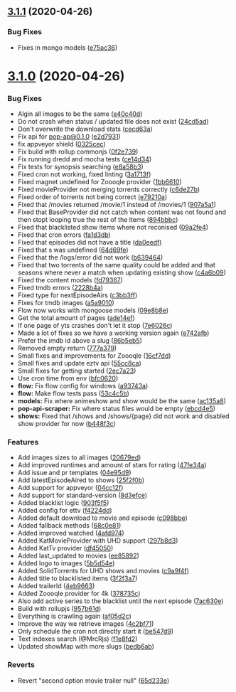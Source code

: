 ## [3.1.1](https://github.com/pct-org/scraper/compare/v3.1.0...v3.1.1) (2020-04-26)


### Bug Fixes

* Fixes in mongo models ([e75ac36](https://github.com/pct-org/scraper/commit/e75ac367c5d088dea86ace177194ee3d257cce32))



# [3.1.0](https://github.com/pct-org/scraper/compare/65d233e1b7f719543c42502353a69136fc4c0407...v3.1.0) (2020-04-26)


### Bug Fixes

* Algin all images to be the same ([e40c40d](https://github.com/pct-org/scraper/commit/e40c40df313a5b8798ec5daf855606a16ff1dca9))
* Do not crash when status / updated file does not exist ([24cd5ad](https://github.com/pct-org/scraper/commit/24cd5ad56ac8e0016af49ca056d1a6ebd781e0bc))
* Don't overwrite the download stats ([cecd63a](https://github.com/pct-org/scraper/commit/cecd63a46394ad0fd35eaa4983afa6be69c26b55))
* Fix api for pop-ap@0.1.0 ([e2d7931](https://github.com/pct-org/scraper/commit/e2d7931e56783b81384240515d4c6e6a094999c5))
* fix appveyor shield ([0325cec](https://github.com/pct-org/scraper/commit/0325cec358470f444d174a774e067c15a93ed3cb))
* Fix build with rollup commonjs ([0f2e739](https://github.com/pct-org/scraper/commit/0f2e739ca22853c5726836d022d2567dd3ee76d0))
* Fix running dredd and mocha tests ([ce14d34](https://github.com/pct-org/scraper/commit/ce14d348a882057328f7c479752a21edffcc8409))
* Fix tests for synopsis searching ([e8a58b3](https://github.com/pct-org/scraper/commit/e8a58b3e10d516c54ff95ad8948f621b894124e7))
* Fixed cron not working, fixed linting ([3a1713f](https://github.com/pct-org/scraper/commit/3a1713f41190622df967f57b224e924e76054f64))
* Fixed magnet undefined for Zoooqle provider ([1bb6610](https://github.com/pct-org/scraper/commit/1bb661017c0948871d53f169ddea3f83cfa9af9b))
* Fixed movieProvider not merging torrents correctly ([c6de27b](https://github.com/pct-org/scraper/commit/c6de27b806eca6920cacd9dd14c86deae709befc))
* Fixed order of torrents not being correct ([e79210a](https://github.com/pct-org/scraper/commit/e79210aaaa0760207cc13a054b3d8f1a955c9d3c))
* Fixed that /movies returned /movie/1 instead of /movies/1 ([907a5a1](https://github.com/pct-org/scraper/commit/907a5a196ff9c7a9ba3f1865ffe09d15097f85f2))
* Fixed that BaseProvider did not catch when content was not found and then stopt looping true the rest of the items ([894bbbc](https://github.com/pct-org/scraper/commit/894bbbce5a57f1020a3e727e649dbf2756d4727f))
* Fixed that blacklisted show items where not reconised ([09a2fe4](https://github.com/pct-org/scraper/commit/09a2fe4de0300ee26e0793cb2bdf13e5d82bdac1))
* Fixed that cron errors ([fa1d3db](https://github.com/pct-org/scraper/commit/fa1d3db0bc8aea3805b11f0f277e43d36ca9fcfe))
* Fixed that episodes did not have a title ([da0eedf](https://github.com/pct-org/scraper/commit/da0eedfd444846d55a97f5f87baf12b1fb95d482))
* Fixed that s was undefined ([64d69fe](https://github.com/pct-org/scraper/commit/64d69fe19df152291c7864c7e0bb4c14aef9d485))
* Fixed that the /logs/error did not work ([b639464](https://github.com/pct-org/scraper/commit/b639464bda56a649cca95bebe6564dd5e122bfed))
* Fixed that two torrents of the same quality could be added and that seasons where never a match when updating existing show ([c4a6b09](https://github.com/pct-org/scraper/commit/c4a6b097c7a80b8995f5496c22e22f70ad498445))
* Fixed the content models ([fd79367](https://github.com/pct-org/scraper/commit/fd79367b3793885752a5e36f52a4a97b6a337e4a))
* Fixed tmdb errors ([2228b4a](https://github.com/pct-org/scraper/commit/2228b4af245f2815635673e15a7f6e48980ada76))
* Fixed type for nextEpisodeAirs ([c3bb3ff](https://github.com/pct-org/scraper/commit/c3bb3ff4ec37014ce374209c752cdecf9d66cbe3))
* Fixes for tmdb images ([a5a9010](https://github.com/pct-org/scraper/commit/a5a90107c48f8b6fe31c3aaa9e713411071d9af2))
* Flow  now works with mongoose models ([09e8b8e](https://github.com/pct-org/scraper/commit/09e8b8ecb3d8713f518c956e480783c788b84401))
* Get the total amount of pages ([ade14ef](https://github.com/pct-org/scraper/commit/ade14ef43384953d503faa64dff434d1712b465e))
* If one page of yts crashes don't let it stop ([7e6026c](https://github.com/pct-org/scraper/commit/7e6026c1d85219f41967ed31b45b25f93e815d1e))
* Made a lot of fixes so we have a working version again ([e742afb](https://github.com/pct-org/scraper/commit/e742afb36e034c7933837b0d0e399a5cfd8278c5))
* Prefer the imdb id above a slug ([86b5eb5](https://github.com/pct-org/scraper/commit/86b5eb57617a13f1771d79307600b275a22d60d9))
* Removed empty return ([777a379](https://github.com/pct-org/scraper/commit/777a379d5535703ea243e8ddf18181e92293b513))
* Small fixes and improvements for Zoooqle ([16cf7dd](https://github.com/pct-org/scraper/commit/16cf7dd9a6a688734fa6e92c145c49814dc44cfc))
* Small fixes and update eztv api ([55cc8ca](https://github.com/pct-org/scraper/commit/55cc8ca89d8ba6399a45c592b2b43b6e0bff4a41))
* Small fixes for getting started ([2ec7a23](https://github.com/pct-org/scraper/commit/2ec7a23c9947edcd1f435e20016db225fa2c5ede))
* Use cron time from env ([bfc0620](https://github.com/pct-org/scraper/commit/bfc0620a3751240413cb691800ebcda6adbf8823))
* **flow:** Fix flow config for windows ([a93743a](https://github.com/pct-org/scraper/commit/a93743a20eb3d40246a51dde7588b30c58f17fbf))
* **flow:** Make flow tests pass ([53c4c5b](https://github.com/pct-org/scraper/commit/53c4c5b4a592132905e07c34b882d5d89345cab5))
* **models:** Fix where animeshow and show would be the same ([ac135a8](https://github.com/pct-org/scraper/commit/ac135a877a5fdfd0e031dfb70d733a4758da8ccb))
* **pop-api-scraper:** Fix where status files would be empty ([ebcd4e5](https://github.com/pct-org/scraper/commit/ebcd4e5cab7a38f42252d45b26ad655db350e200))
* **shows:** Fixed that /shows and /shows/{page} did not work and disabled show provider for now ([b448f3c](https://github.com/pct-org/scraper/commit/b448f3cca7fc087c3de41426abba946cd829ea5d))


### Features

* Add images sizes to all images ([20679ed](https://github.com/pct-org/scraper/commit/20679ed6571f220975730b7229df86e4b48f54e9))
* Add improved runtimes and amount of stars for rating ([47fe34a](https://github.com/pct-org/scraper/commit/47fe34a67476565f517fa40491028854a98af449))
* Add issue and pr templates ([04e95d9](https://github.com/pct-org/scraper/commit/04e95d9f1e8090a7db8c8c0b4e55642eb74cf67e))
* Add latestEpisodeAired to shows ([25f2f0b](https://github.com/pct-org/scraper/commit/25f2f0b934642609bb16da6bb18ba3e1c5aed66f))
* Add support for appveyor ([04cc12f](https://github.com/pct-org/scraper/commit/04cc12fd505cea8444181832bc9fd2cfae48c76f))
* Add support for standard-version ([8d3efce](https://github.com/pct-org/scraper/commit/8d3efce56ce3726f9066fc4b0c5c713dcf6a9f09))
* Added blacklist logic ([903f5f5](https://github.com/pct-org/scraper/commit/903f5f5fd888eb4611ff353364f46edc414e7bff))
* Added config for ettv ([f4224dd](https://github.com/pct-org/scraper/commit/f4224dd62fa22d98e84a89af76c4b04a1dd44333))
* Added default download to movie and episode ([c098bbe](https://github.com/pct-org/scraper/commit/c098bbe4dacafcf820a1c9605ecd0ac5a7dcacb1))
* Added fallback methods ([68c0e81](https://github.com/pct-org/scraper/commit/68c0e8150e60b0775b9a6a481a5af738d69babcf))
* Added improved watched ([4afd974](https://github.com/pct-org/scraper/commit/4afd974bf727ec1ad474e2861a13ace9ba0a6d68))
* Added KatMovieProvider with UHD support ([297b8d3](https://github.com/pct-org/scraper/commit/297b8d3f64f28097204ba6bdcab9775d02a45230))
* Added KatTv provider ([df45050](https://github.com/pct-org/scraper/commit/df450507902e0381edf364f616e325e52cb87695))
* Added last_updated to movies ([ee85892](https://github.com/pct-org/scraper/commit/ee858924f3da458eb6465acdd939bb3ad5f78673))
* Added logo to images ([5b5d54e](https://github.com/pct-org/scraper/commit/5b5d54edc6b3c5c349a17048802388ec810f4c8c))
* Added SolidTorrents for UHD shows and movies ([c9a9f4f](https://github.com/pct-org/scraper/commit/c9a9f4f5c0b163f8ed8245c818ac01f1d50ec16b))
* Added title to blacklisted items ([3f2f3a7](https://github.com/pct-org/scraper/commit/3f2f3a7b53d73baa5f74d39dd8fadf937001688e))
* Added trailerId ([4eb9663](https://github.com/pct-org/scraper/commit/4eb966377c287f34f6dd5d6661c23142b1b44321))
* Added Zoooqle provider for 4k ([378735c](https://github.com/pct-org/scraper/commit/378735ceb332423e9861b3834c1f6a726f5795cb))
* Also add active series to the blacklist until the next episode ([7ac630e](https://github.com/pct-org/scraper/commit/7ac630ed2b94f7629aa07fb8c301df68c7a04e0c))
* Build with rollupjs ([957b61d](https://github.com/pct-org/scraper/commit/957b61d945790dde13d1b9fbdeb72c0c286336cd))
* Everything is crawling again ([af05d2c](https://github.com/pct-org/scraper/commit/af05d2cfb80252706702b35b91b5ca8f06661241))
* Improve the way we retrieve images ([4c2bf71](https://github.com/pct-org/scraper/commit/4c2bf71e49db3693bbc0ec6a9534b937924a32c7))
* Only schedule the cron not directly start it ([be547d9](https://github.com/pct-org/scraper/commit/be547d90432ea368ee056fc2baeb00d74afbeeac))
* Text indexes search (@MrcRjs) ([f1e8fd2](https://github.com/pct-org/scraper/commit/f1e8fd2881280726df39715b688fa27c6b09c622))
* Updated showMap with more slugs ([bedb6ab](https://github.com/pct-org/scraper/commit/bedb6abc1ee57d4f74f7e60f08534fd0b344856e))


### Reverts

* Revert "second option movie trailer null" ([65d233e](https://github.com/pct-org/scraper/commit/65d233e1b7f719543c42502353a69136fc4c0407))



